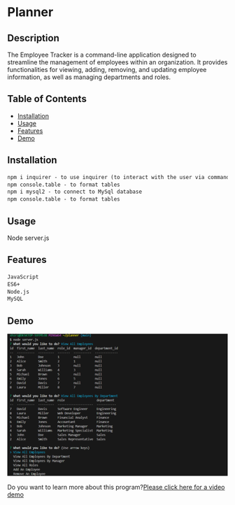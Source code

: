# Planner
## Description
The Employee Tracker is a command-line application designed to streamline the management of employees within an organization. It provides functionalities for viewing, adding, removing, and updating employee information, as well as managing departments and roles.

## Table of Contents
* [Installation](#Installation)
* [Usage](#Usage)
* [Features](#Features)
* [Demo](#Demo)

## Installation

```md
npm i inquirer - to use inquirer (to interact with the user via command line)
npm console.table - to format tables
npm i mysql2 - to connect to MySql database
npm console.table - to format tables
```

## Usage
Node server.js

## Features

```md
JavaScript
ES6+
Node.js
MySQL
```
## Demo
![Image](<Image/Screenshot 2024-03-20 221124.png>)

Do you want to learn more about this program?[Please click here for a video demo](c:\Users\shiri\Downloads\Mysql.mp4)